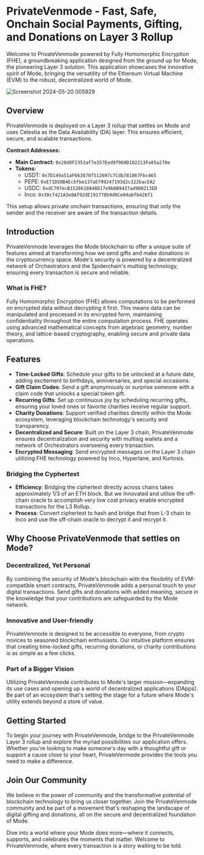 # PrivateVenmode - Fast, Safe, Onchain Social Payments, Gifting, and Donations on Layer 3 Rollup

Welcome to PrivateVenmode powered by Fully Homomorphic Encryption (FHE), a groundbreaking application designed from the ground up for Mode, the pioneering Layer 3 solution. This application showcases the innovative spirit of Mode, bringing the versatility of the Ethereum Virtual Machine (EVM) to the robust, decentralized world of Mode.

![Screenshot 2024-05-20 005929](https://github.com/kamalbuilds/private-venmode/assets/95926324/9f3671c0-b40f-4574-ad7d-7ad0fb390bdc)

## Overview

PrivateVenmode is deployed on a Layer 3 rollup that settles on Mode and uses Celestia as the Data Availability (DA) layer. This ensures efficient, secure, and scalable transactions.

**Contract Addresses:**
- **Main Contract:** `0x28d0F2353af7e357Eed9f960D1D2213Fa85a270e`
- **Tokens:**
  - USDT: `0x7D149a51aF663870f512697c7Cdb781867Fbc465`
  - PEPE: `0xE71D50B4Ecbfbe137aEf99247193d2c322bacEA2`
  - USDC: `0xdC797ecB1526618848D17e9b6B9437ad980213ED`
  - Inco: `0x30cf421A3e8Af92dE191778b9d0Ce04abfb426f1`

This setup allows private onchain transactions, ensuring that only the sender and the receiver are aware of the transaction details.

## Introduction

PrivateVenmode leverages the Mode blockchain to offer a unique suite of features aimed at transforming how we send gifts and make donations in the cryptocurrency space. Mode's security is powered by a decentralized network of Orchestrators and the Spiderchain's multisig technology, ensuring every transaction is secure and reliable.


### What is FHE?

Fully Homomorphic Encryption (FHE) allows computations to be performed on encrypted data without decrypting it first. This means data can be manipulated and processed in its encrypted form, maintaining confidentiality throughout the entire computation process. FHE operates using advanced mathematical concepts from algebraic geometry, number theory, and lattice-based cryptography, enabling secure and private data operations.

## Features

- **Time-Locked Gifts**: Schedule your gifts to be unlocked at a future date, adding excitement to birthdays, anniversaries, and special occasions.
- **Gift Claim Codes**: Send a gift anonymously or surprise someone with a claim code that unlocks a special token gift.
- **Recurring Gifts**: Set up continuous joy by scheduling recurring gifts, ensuring your loved ones or favorite charities receive regular support.
- **Charity Donations**: Support verified charities directly within the Mode ecosystem, leveraging blockchain technology's security and transparency.
- **Decentralized and Secure**: Built on the Layer 3 chain, PrivateVenmode ensures decentralization and security with multisig wallets and a network of Orchestrators overseeing every transaction.
- **Encrypted Messaging**: Send encrypted messages on the Layer 3 chain utilizing FHE technology powered by Inco, Hyperlane, and Kurtosis.

### Bridging the Cyphertext

- **Efficiency**: Bridging the ciphertext directly across chains takes approximately 1/3 of an ETH block. But we Innovated and utilsie the off-chain oracle to accomplish very low cost privacy enable encrypted transactions for the L3 Rollup.
- **Process**: Convert ciphertext to hash and bridge that  from L-3 chain to Inco and use the off-chain oracle to decrypt it and recrypt it.

## Why Choose PrivateVenmode that settles on Mode?

### Decentralized, Yet Personal

By combining the security of Mode's blockchain with the flexibility of EVM-compatible smart contracts, PrivateVenmode adds a personal touch to your digital transactions. Send gifts and donations with added meaning, secure in the knowledge that your contributions are safeguarded by the Mode network.

### Innovative and User-friendly

PrivateVenmode is designed to be accessible to everyone, from crypto novices to seasoned blockchain enthusiasts. Our intuitive platform ensures that creating time-locked gifts, recurring donations, or charity contributions is as simple as a few clicks.

### Part of a Bigger Vision

Utilizing PrivateVenmode contributes to Mode's larger mission—expanding its use cases and opening up a world of decentralized applications (DApps). Be part of an ecosystem that's setting the stage for a future where Mode's utility extends beyond a store of value.

## Getting Started

To begin your journey with PrivateVenmode, bridge to the PrivateVenmode Layer 3 rollup and explore the myriad possibilities our application offers. Whether you're looking to make someone's day with a thoughtful gift or support a cause close to your heart, PrivateVenmode provides the tools you need to make a difference.

## Join Our Community

We believe in the power of community and the transformative potential of blockchain technology to bring us closer together. Join the PrivateVenmode community and be part of a movement that's reshaping the landscape of digital gifting and donations, all on the secure and decentralized foundation of Mode.

Dive into a world where your Mode does more—where it connects, supports, and celebrates the moments that matter. Welcome to PrivateVenmode, where every transaction is a story waiting to be told.